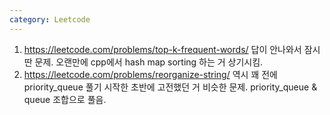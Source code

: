 ```yaml
---
category: Leetcode
---
```


1. <https://leetcode.com/problems/top-k-frequent-words/> 답이 안나와서 잠시 딴 문제. 오랜만에 cpp에서 hash map sorting 하는 거 상기시킴.
2. <https://leetcode.com/problems/reorganize-string/> 역시 꽤 전에 priority_queue 풀기 시작한 초반에 고전했던 거 비슷한 문제. priority_queue & queue 조합으로 풀음.
